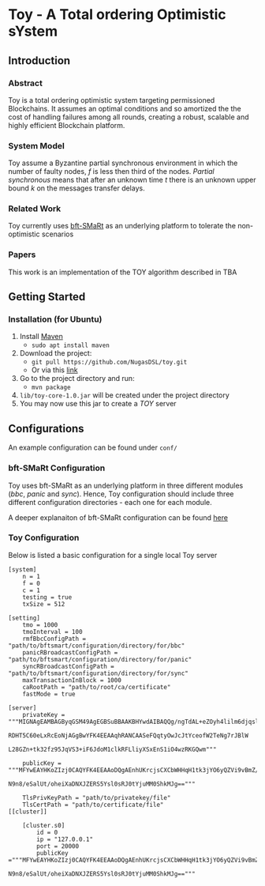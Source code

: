# Toy - A Total ordering Optimistic sYstem
## Introduction
### Abstract
Toy is a total ordering optimistic system targeting permissioned Blockchains. It assumes an optimal conditions and so amortized the 
the cost of handling failures among all rounds, creating a robust, scalable and highly efficient Blockchain platform.

### System Model
Toy assume a Byzantine partial synchronous environment in which the number of faulty nodes, _f_ is less then third of the nodes.
_Partial synchronous_ means that after an unknown time _t_ there is an unknown upper bound _k_ on the messages transfer delays.

### Related Work
Toy currently uses [bft-SMaRt](https://github.com/bft-smart/library) as an underlying platform to tolerate the non-optimistic scenarios  
### Papers
This work is an implementation of the TOY algorithm described in TBA

## Getting Started
### Installation (for Ubuntu)
1. Install [Maven](https://maven.apache.org/)
    * `sudo apt install maven` 
1. Download the project:
    * `git pull https://github.com/NugasDSL/toy.git`
    * Or via this [link](https://github.com/NugasDSL/toy/archive/master.zip)
1. Go to the project directory and run:
    * `mvn package`
1. `lib/toy-core-1.0.jar` will be created under the project directory
1. You may now use this jar to create a _TOY_ server

## Configurations
An example configuration can be found under `conf/`
### bft-SMaRt Configuration
Toy uses bft-SMaRt as an underlying platform in three different modules (_bbc_, _panic_ and _sync_). Hence, Toy configuration should include
three different configuration directories - each one for each module. 

A deeper explanaiton of bft-SMaRt configuration can be found [here](https://github.com/bft-smart/library/wiki/BFT-SMaRt-Configuration)
### Toy Configuration
Below is listed a basic configuration for a single local Toy server

```title = "configuration"
[system]
    n = 1
    f = 0
    c = 1
    testing = true
    txSize = 512

[setting]
    tmo = 1000
    tmoInterval = 100
    rmfBbcConfigPath = "path/to/bftsmart/configuration/directory/for/bbc"
    panicRBroadcastConfigPath = "path/to/bftsmart/configuration/directory/for/panic"
    syncRBroadcastConfigPath = "path/to/bftsmart/configuration/directory/for/sync"
    maxTransactionInBlock = 1000
    caRootPath = "path/to/root/ca/certificate"
    fastMode = true

[server]
    privateKey = """MIGNAgEAMBAGByqGSM49AgEGBSuBBAAKBHYwdAIBAQQg/ngTdAL+eZOyh4lilm6djqsl
                    RDHT5C60eLxRcEoNjAGgBwYFK4EEAAqhRANCAASeFQqtyOwJcJtYceofW2TeNg7rJBlW
                    L28GZn+tk32fz95JqVS3+iF6JdoM1clkRFLliyXSxEnS1iO4wzRKGQwm"""

    publicKey = """MFYwEAYHKoZIzj0CAQYFK4EEAAoDQgAEnhUKrcjsCXCbWHHqH1tk3jYO6yQZVi9vBmZ/rZ
                    N9n8/eSalUt/oheiXaDNXJZERS5Ysl0sRJ0tYjuMM0ShkMJg=="""

    TlsPrivKeyPath = "path/to/privatekey/file"
    TlsCertPath = "path/to/certificate/file"
[[cluster]]

    [cluster.s0]
        id = 0
        ip = "127.0.0.1"
        port = 20000
        publicKey ="""MFYwEAYHKoZIzj0CAQYFK4EEAAoDQgAEnhUKrcjsCXCbWHHqH1tk3jYO6yQZVi9vBmZ/rZ
                       N9n8/eSalUt/oheiXaDNXJZERS5Ysl0sRJ0tYjuMM0ShkMJg=="""

```
    
    
